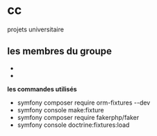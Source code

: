 # cc

projets universitaire 

**les membres du groupe**
-
-
-
 **les commandes utilisés**
- symfony composer require orm-fixtures --dev
- symfony console make:fixture
- symfony composer require fakerphp/faker
- symfony console doctrine:fixtures:load
